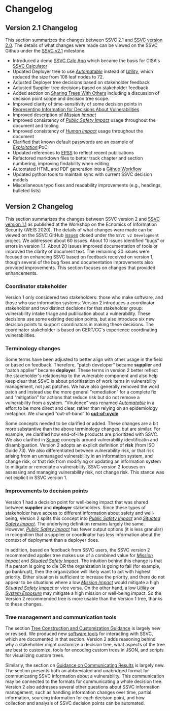 # Changelog

## Version 2.1 Changelog
This section summarizes the changes between SSVC 2.1 and [SSVC version 2.0](https://resources.sei.cmu.edu/library/asset-view.cfm?assetid=653459).
The details of what changes were made can be viewed on the SSVC Github under the [SSVC v2.1](https://github.com/CERTCC/SSVC/milestone/2) milestone.

- Introduced a demo [SSVC Calc App](https://certcc.github.io/SSVC/ssvc-calc/) which became the basis for CISA's [SSVC Calculator](https://www.cisa.gov/ssvc-calculator)
- Updated Deployer tree to use [*Automatable*](#automatable) instead of [*Utility*](#utility), which reduced the size from 108 leaf nodes to 72.
- Adjusted Deployer tree decisions based on stakeholder feedback
- Adjusted Supplier tree decisions based on stakeholder feedback
- Added section on [Sharing Trees With Others](#sharing-trees-with-others) including a discussion of decision point scope and decision tree scope.
- Improved clarity of time-sensitivity of some decision points in [Representing Information for Decisions About Vulnerabilities](#representing-information-for-decisions-about-vulnerabilities)
- Improved description of [*Mission Impact*](#mission-impact)
- Improved consistency of [*Public Safety Impact*](#public-safety-impact) usage throughout the document and tooling
- Improved consistency of [*Human Impact*](#human-impact) usage throughout the document
- Clarified that known default passwords are an example of [*Exploitation*](#exploitation):PoC
- Updated references to [EPSS](https://www.first.org/epss/) to reflect recent publications
- Refactored markdown files to better track chapter and section numbering, improving findability when editing
- Automated HTML and PDF generation into a [Github Workflow](https://github.com/CERTCC/SSVC/actions/workflows/pandoc_html_pdf.yaml)
- Updated python tools to maintain sync with current SSVC decision models
- Miscellaneous typo fixes and readability improvements (e.g., headings, bulleted lists)
  

## Version 2 Changelog

This section summarizes the changes between SSVC version 2 and [SSVC version 1.1](https://weis2020.econinfosec.org/wp-content/uploads/sites/8/2020/06/weis20-final6.pdf) as published at the Workshop on the Ecnomics of Information Security (WEIS 2020).
The details of what changes were made can be viewed on the SSVC GitHub [issues](https://github.com/CERTCC/SSVC/issues?q=is%3Aissue+is%3Aclosed+project%3ACERTCC%2FSSVC%2F1) closed under the `SSVC v2 Development` project.
We addressed about 60 issues.
About 10 issues identified “bugs” or errors in version 1.1.
About 20 issues improved documentation of tools or improved the clarity of document text.
The remaining 30 issues were focused on enhancing SSVC based on feedback received on version 1, though several of the bug fixes and documentation improvements also provided improvements.
This section focuses on changes that provided enhancements.

### Coordinator stakeholder

Version 1 only considered two stakeholders: those who make software, and those who use information systems.
Version 2 introduces a coordinator stakeholder and two distinct decisions for that stakeholder group: vulnerability intake triage and publication about a vulnerability.
These decisions use some existing decision points, but also introduce six new decision points to support coordinators in making these decisions.
The coordinator stakeholder is based on CERT/CC's experience coordinating vulnerabilities.

### Terminology changes

Some terms have been adjusted to better align with other usage in the field or based on feedback.
Therefore, “patch developer” became **supplier** and “patch applier” became **deployer**.
These terms in version 2 better reflect the stakeholder's relationship to the vulnerable component and also help keep clear that SSVC is about prioritization of work items in vulnerability management, not just patches.
We have also generally removed the word patch and instead use the more general “remediation” for a complete fix and “mitigation” for actions that reduce risk but do not remove a vulnerability from a system.
“Virulence” was renamed [*Automatable*](#automatable) in a effort to be more direct and clear, rather than relying on an epidemiology metaphor.
We changed “out-of-band” to [**out-of-cycle**](#enumerating-vulnerability-management-actions).

Some concepts needed to be clarified or added.
These changes are a bit more substantive than the above terminology changes, but are similar.
For example, we clarified how end-of-life products are prioritized with SSVC.
We also clarified in [Scope](#scope) concepts around vulnerability identificatin and disambiguation.
Version 2 adopts an explicit definition of **risk** (from ISO Guide 73).
We also differentiated between vulnerability risk, or that risk arising from an unmanaged vulnerability in an information system, and change risk, or that risk from modifying or updating an information system to mitigate or remediate a vulnerability.
SSVC version 2 focuses on assessing and managing vulnerability risk, not change risk.
This stance was not explicit in SSVC version 1.

### Improvements to decision points

Version 1 had a decision point for well-being impact that was shared between **supplier** and **deployer** stakeholders.
Since these types of stakeholder have access to different information about safety and well-being, Version 2 splits this concept into [*Public Safety Impact*](#public-safety-impact) and [*Situated Safety Impact*](#situated-safety-impact).
The underlying definition remains largely the same.
However, [*Public Safety Impact*](#public-safety-impact) has fewer output options (it is less granular) in recognition that a supplier or coordinator has less information about the context of deployment than a deployer does.

In addition, based on feedback from SSVC users, the SSVC version 2 recommended applier tree makes use of a combined value for [*Mission Impact*](#mission-impact) and [*Situated Safety Impact*](#situated-safety-impact).
The intuition behind this change is that if a person is going to die OR the organization is going to fail (for example, go bankrupt), then the organization will likely want to act with highest priority.
Either situation is sufficient to increase the priority, and there do not appear to be situations where a low  [*Mission Impact*](#mission-impact) would mitigate a high [*Situated Safety Impact*](#situated-safety-impact) or vice versa.
On the other hand, a low [*Utility*](#utility) or [*System Exposure*](#system-exposure) may mitigate a high mission or well-being impact.
So the Version 2 recommended tree is more usable than the Version 1 tree, thanks to these changes.


### Tree management and communication tools

The section [Tree Construction and Customization Guidance](#tree-construction-and-customization-guidance) is largely new or revised.
We produced new [software tools](https://github.com/CERTCC/SSVC/tree/main/src) for interacting with SSVC, which are documented in that section.
Version 2 adds reasoning behind why a stakeholder might customize a decision tree, what aspects of the tree are best to customize, tools for encoding custom trees in JSON, and scripts for visualizing custom trees.

Similarly, the section on [Guidance on Communicating Results](#guidance-on-communicating-results) is largely new.
The section presents both an abbreviated and unabridged format for communicating SSVC information about a vulnerability.
This communication may be connected to the formats for communicating a whole decision tree.
Version 2 also addresses several other questions about SSVC information management, such as handling information changes over time, partial information, sourcing information for each decision point, and how collection and analysis of SSVC decision points can be automated.
